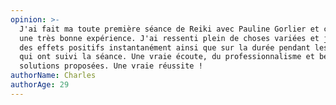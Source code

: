 ```yaml
---
opinion: >-
  J'ai fait ma toute première séance de Reiki avec Pauline Gorlier et c'était
  une très bonne expérience. J'ai ressenti plein de choses variées et j'ai senti
  des effets positifs instantanément ainsi que sur la durée pendant les jours
  qui ont suivi la séance. Une vraie écoute, du professionnalisme et beaucoup de
  solutions proposées. Une vraie réussite !
authorName: Charles
authorAge: 29
---
```


